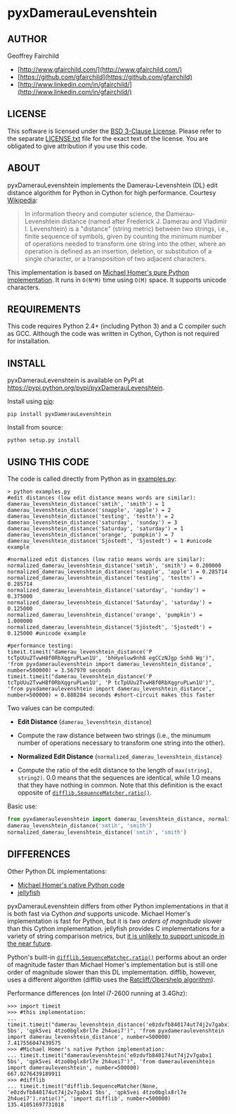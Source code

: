 # pyxDamerauLevenshtein

## AUTHOR
Geoffrey Fairchild
* [http://www.gfairchild.com/](http://www.gfairchild.com/)
* [https://github.com/gfairchild](https://github.com/gfairchild)
* [http://www.linkedin.com/in/gfairchild/](http://www.linkedin.com/in/gfairchild/)

## LICENSE
This software is licensed under the [BSD 3-Clause License](http://opensource.org/licenses/BSD-3-Clause). Please refer to the separate [LICENSE.txt](LICENSE.txt) file for the exact text of the license. You are obligated to give attribution if you use this code.

## ABOUT
pyxDamerauLevenshtein implements the Damerau-Levenshtein (DL) edit distance algorithm for Python in Cython for high performance. Courtesy [Wikipedia](http://en.wikipedia.org/wiki/Damerau%E2%80%93Levenshtein_distance):

> In information theory and computer science, the Damerau-Levenshtein distance (named after Frederick J. Damerau and Vladimir I. Levenshtein) is a "distance" (string metric) between two strings, i.e., finite sequence of symbols, given by counting the minimum number of operations needed to transform one string into the other, where an operation is defined as an insertion, deletion, or substitution of a single character, or a transposition of two adjacent characters.

This implementation is based on [Michael Homer's pure Python implementation](http://mwh.geek.nz/2009/04/26/python-damerau-levenshtein-distance/). It runs in `O(N*M)` time using `O(M)` space. It supports unicode characters.

## REQUIREMENTS
This code requires Python 2.4+ (including Python 3) and a C compiler such as GCC. Although the code was written in Cython, Cython is not required for installation.

## INSTALL
pyxDamerauLevenshtein is available on PyPI at https://pypi.python.org/pypi/pyxDamerauLevenshtein.

Install using [pip](http://www.pip-installer.org/):

	pip install pyxDamerauLevenshtein

Install from source:

	python setup.py install

## USING THIS CODE
The code is called directly from Python as in [examples.py](examples/examples.py):
	
	> python examples.py
	#edit distances (low edit distance means words are similar):
	damerau_levenshtein_distance('smtih', 'smith') = 1
	damerau_levenshtein_distance('snapple', 'apple') = 2
	damerau_levenshtein_distance('testing', 'testtn') = 2
	damerau_levenshtein_distance('saturday', 'sunday') = 3
	damerau_levenshtein_distance('Saturday', 'saturday') = 1
	damerau_levenshtein_distance('orange', 'pumpkin') = 7
	damerau_levenshtein_distance('Sjöstedt', 'Sjostedt') = 1 #unicode example

	#normalized edit distances (low ratio means words are similar):
	normalized_damerau_levenshtein_distance('smtih', 'smith') = 0.200000
	normalized_damerau_levenshtein_distance('snapple', 'apple') = 0.285714
	normalized_damerau_levenshtein_distance('testing', 'testtn') = 0.285714
	normalized_damerau_levenshtein_distance('saturday', 'sunday') = 0.375000
	normalized_damerau_levenshtein_distance('Saturday', 'saturday') = 0.125000
	normalized_damerau_levenshtein_distance('orange', 'pumpkin') = 1.000000
	normalized_damerau_levenshtein_distance('Sjöstedt', 'Sjostedt') = 0.125000 #unicode example

	#performance testing:
	timeit.timeit("damerau_levenshtein_distance('P tcTpUUu2TvwH8f0RbXqgruPLwn1U', 'bhHyeluw9nh8 egCCzNJgp Snh0 Wg')", 'from pyxdameraulevenshtein import damerau_levenshtein_distance', number=500000) = 3.567970 seconds
	timeit.timeit("damerau_levenshtein_distance('P tcTpUUu2TvwH8f0RbXqgruPLwn1U', 'P tcTpUUu2TvwH8f0RbXqgruPLwn1U')", 'from pyxdameraulevenshtein import damerau_levenshtein_distance', number=500000) = 0.888284 seconds #short-circuit makes this faster

Two values can be computed:

* **Edit Distance** (`damerau_levenshtein_distance`)
 - Compute the raw distance between two strings (i.e., the minumum number of operations necessary to transform one string into the other).
* **Normalized Edit Distance** (`normalized_damerau_levenshtein_distance`)
 - Compute the ratio of the edit distance to the length of `max(string1, string2)`. 0.0 means that the sequences are identical, while 1.0 means that they have nothing in common. Note that this definition is the exact opposite of [`difflib.SequenceMatcher.ratio()`](http://docs.python.org/2/library/difflib.html#difflib.SequenceMatcher.ratio).

Basic use:

```python
from pyxdameraulevenshtein import damerau_levenshtein_distance, normalized_damerau_levenshtein_distance
damerau_levenshtein_distance('smtih', 'smith')
normalized_damerau_levenshtein_distance('smtih', 'smith')
```

## DIFFERENCES
Other Python DL implementations:

* [Michael Homer's native Python code](http://mwh.geek.nz/2009/04/26/python-damerau-levenshtein-distance/)
* [jellyfish](https://github.com/sunlightlabs/jellyfish)

pyxDamerauLevenshtein differs from other Python implementations in that it is both fast via Cython *and* supports unicode. Michael Homer's implementation is fast for Python, but it is *two orders of magnitude* slower than this Cython implementation. jellyfish provides C implementations for a variety of string comparison metrics, but [it is unlikely to support unicode in the near future](https://github.com/sunlightlabs/jellyfish/issues/1).

Python's built-in [`difflib.SequenceMatcher.ratio()`](http://docs.python.org/2/library/difflib.html#difflib.SequenceMatcher.ratio) performs about an order of magnitude faster than Michael Homer's implementation but is still one order of magnitude slower than this DL implementation. difflib, however, uses a different algorithm (difflib uses the [Ratcliff/Obershelp algorithm](http://www.drdobbs.com/database/pattern-matching-the-gestalt-approach/184407970)).

Performance differences (on Intel i7-2600 running at 3.4Ghz):

	>>> import timeit
	>>> #this implementation:
	... timeit.timeit("damerau_levenshtein_distance('e0zdvfb840174ut74j2v7gabx1 5bs', 'qpk5vei 4tzo0bglx8rl7e 2h4uei7')", 'from pyxdameraulevenshtein import damerau_levenshtein_distance', number=500000)
	7.417556047439575
	>>> #Michael Homer's native Python implementation:
	... timeit.timeit("dameraulevenshtein('e0zdvfb840174ut74j2v7gabx1 5bs', 'qpk5vei 4tzo0bglx8rl7e 2h4uei7')", 'from dameraulevenshtein import dameraulevenshtein', number=500000)
	667.0276439189911
	>>> #difflib
	... timeit.timeit("difflib.SequenceMatcher(None, 'e0zdvfb840174ut74j2v7gabx1 5bs', 'qpk5vei 4tzo0bglx8rl7e 2h4uei7').ratio()", 'import difflib', number=500000)
	135.41051697731018
